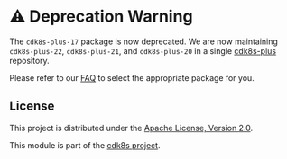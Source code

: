 # ⚠️ Deprecation Warning

The `cdk8s-plus-17` package is now deprecated. We are now maintaining `cdk8s-plus-22`, `cdk8s-plus-21`, and `cdk8s-plus-20` in a single [cdk8s-plus](https://github.com/cdk8s-team/cdk8s-plus) repository.

Please refer to our [FAQ](https://cdk8s.io/docs/latest/plus/#faq) to select the appropriate package for you.

## License

This project is distributed under the [Apache License, Version 2.0](./LICENSE).

This module is part of the [cdk8s project](https://github.com/awslabs/cdk8s).
